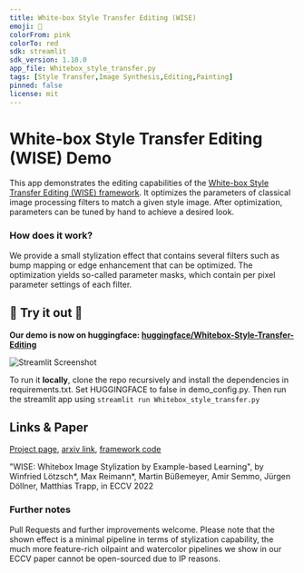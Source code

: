```yaml
---
title: White-box Style Transfer Editing (WISE)
emoji: 🎨
colorFrom: pink
colorTo: red
sdk: streamlit
sdk_version: 1.10.0
app_file: Whitebox_style_transfer.py
tags: [Style Transfer,Image Synthesis,Editing,Painting]
pinned: false
license: mit
---
```

# White-box Style Transfer Editing (WISE) Demo

This app demonstrates the editing capabilities of the [White-box Style Transfer Editing (WISE) framework](https://github.com/winfried-ripken/wise).
It optimizes the parameters of classical image processing filters to match a given style image.
After optimization, parameters can be tuned by hand to achieve a desired look.


### How does it work?
We provide a small stylization effect that contains several filters such as bump mapping or edge enhancement that can be optimized. The optimization yields so-called parameter masks, which contain per pixel parameter settings of each filter.

## 🚀 Try it out 🚀 
**Our demo is now on huggingface: [huggingface/Whitebox-Style-Transfer-Editing](https://huggingface.co/spaces/MaxReimann/Whitebox-Style-Transfer-Editing)**

![Streamlit Screenshot](images/screen_wise_demo.jpg?raw=true "WISE Editing Demo")

To run it **locally**, clone the repo recursively and install the dependencies in requirements.txt. Set HUGGINGFACE to false in demo_config.py. 
Then run the streamlit app using `streamlit run Whitebox_style_transfer.py`



## Links & Paper 
[Project page](https://ivpg.hpi3d.de/wise/),
[arxiv link](https://arxiv.org/abs/2207.14606),
[framework code](https://github.com/winfried-ripken/wise)

"WISE: Whitebox Image Stylization by Example-based Learning", by Winfried Lötzsch*, Max Reimann*, Martin Büßemeyer, Amir Semmo, Jürgen Döllner, Matthias Trapp, in ECCV 2022

### Further notes
Pull Requests and further improvements welcome.
Please note that the shown effect is a minimal pipeline in terms of stylization capability, the much more feature-rich oilpaint and watercolor pipelines we show in our ECCV paper cannot be open-sourced due to IP reasons.